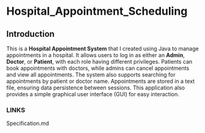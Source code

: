 # Hospital_Appointment_Scheduling

## Introduction

This is a **Hospital Appointment System** that I created using Java to manage appointments in a hospital. It allows users to log in as either an **Admin**, **Doctor**, or **Patient**, with each role having different privileges. Patients can book appointments with doctors, while admins can cancel appointments and view all appointments. The system also supports searching for appointments by patient or doctor name. Appointments are stored in a text file, ensuring data persistence between sessions. This application also provides a simple graphical user interface (GUI) for easy interaction.

### LINKS
Specification.md

